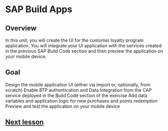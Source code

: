 # SAP Build Apps

## Overview
In this unit, you will create the UI for the customer loyalty program application. You will integrate your UI application with the services created in the previous SAP Build Code section and then preview the application on your mobile device.

## Goal
Design the mobile application UI (either via import or, optionally, from scratch)
Enable BTP authentication and Data Integration from the CAP service deployed in the Build Code section of the exercise
Add data variables and application logic for new purchases and points redemption
Preview and test the application on your mobile device

## [Next lesson](../ex3.1/)